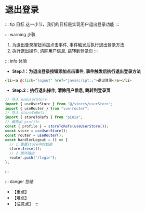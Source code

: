 # 退出登录

::: tip 目标
这一小节，我们的目标是实现用户退出登录功能
:::

::: warning 步骤

1. 为退出登录按钮添加点击事件, 事件触发后执行退出登录方法
2. 执行退出操作, 清除用户信息, 跳转到登录页
:::

::: info 体验

* **Step.1：为退出登录按钮添加点击事件, 事件触发后执行退出登录方法**

```html
<li><a @click="logout" href="javascript:;">退出登录</a></li>
```

* **Step.2：执行退出操作, 清除用户信息, 跳转到登录页**

```js
// 导入 useUserStore
import { useUserStore } from "@/stores/userStore";
import { useRouter } from "vue-router";
// 导入 storeToRefs
import { storeToRefs } from "pinia";
// 解构出 profile
const { profile } = storeToRefs(useUserStore());
const store = useUserStore();
const router = useRouter();
const handlerLogout = () => {
  // 1.重置store中的数据
  store.$reset();
  // 2.跳转路由
  router.push("/login");
};
```

:::

::: danger 总结

* 【重点】
* 【难点】
* 【注意点】
:::
